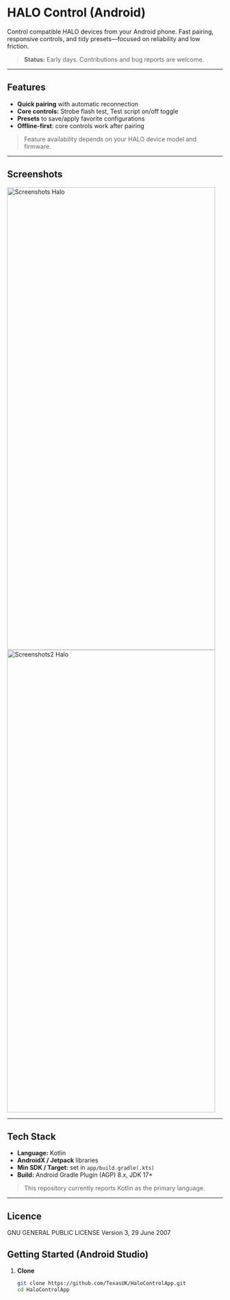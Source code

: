 # HALO Control (Android)

Control compatible HALO devices from your Android phone. Fast pairing, responsive controls, and tidy presets—focused on reliability and low friction.

> **Status:** Early days. Contributions and bug reports are welcome.

---

## Features

- **Quick pairing** with automatic reconnection  
- **Core controls:** Strobe flash test, Test script on/off toggle 
- **Presets** to save/apply favorite configurations  
- **Offline-first**: core controls work after pairing

> Feature availability depends on your HALO device model and firmware.

---

## Screenshots

<img width="486" height="1080" alt="Screenshots Halo" src="https://github.com/user-attachments/assets/53102ee5-5c3d-4ebc-8ce5-f82c6068d309" />

<img width="486" height="1080" alt="Screenshots2 Halo" src="https://github.com/user-attachments/assets/e7d0f234-7872-4700-bf23-504b71e66a14" />


---

## Tech Stack

- **Language:** Kotlin  
- **AndroidX / Jetpack** libraries  
- **Min SDK / Target:** set in `app/build.gradle(.kts)`  
- **Build:** Android Gradle Plugin (AGP) 8.x, JDK 17+

> This repository currently reports Kotlin as the primary language.

---
## Licence

GNU GENERAL PUBLIC LICENSE Version 3, 29 June 2007

## Getting Started (Android Studio)

1. **Clone**
   ```bash
   git clone https://github.com/TexasUK/HaloControlApp.git
   cd HaloControlApp
